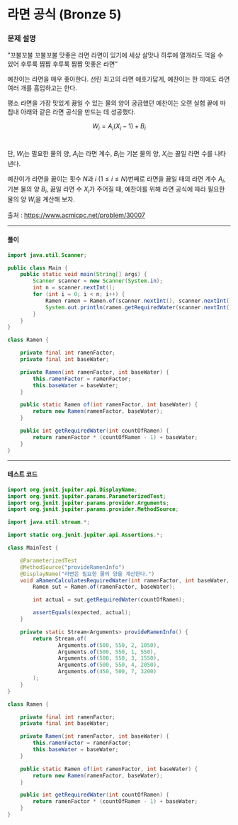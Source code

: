 # 라면 공식 (Bronze 5)

### 문제 설명

”꼬불꼬불 꼬불꼬불 맛좋은 라면 라면이 있기에 세상 살맛나 하루에 열개라도 먹을 수 있어 후루룩 짭짭 후루룩 짭짭 맛좋은 라면”

예찬이는 라면을 매우 좋아한다. 선린 최고의 라면 애호가답게, 예찬이는 한 끼에도 라면 여러 개를 흡입하고는 한다.

평소 라면을 가장 맛있게 끓일 수 있는 물의 양이 궁금했던 예찬이는 오랜 실험 끝에 마침내 아래와 같은 라면 공식을 만드는 데 성공했다.

$$W_i=A_i(X_i - 1)+B_i$$ 

단, $W_i$는 필요한 물의 양, $A_i$는 라면 계수, $B_i$는 기본 물의 양, $X_i$는 끓일 라면 수를 나타낸다.

예찬이가 라면을 끓이는 횟수 $N$과 $i$ $(1 \leq i \leq N)$번째로 라면을 끓일 때의 라면 계수 $A_i$, 기본 물의 양 $B_i$, 끓일 라면 수 $X_i$가 주어질 때, 예찬이를 위해 라면 공식에 따라 필요한 물의 양 $W_i$을 계산해 보자.

출처 : https://www.acmicpc.net/problem/30007

---

#### 풀이
~~~java
import java.util.Scanner;

public class Main {
    public static void main(String[] args) {
        Scanner scanner = new Scanner(System.in);
        int n = scanner.nextInt();
        for (int i = 0; i < n; i++) {
            Ramen ramen = Ramen.of(scanner.nextInt(), scanner.nextInt());
            System.out.println(ramen.getRequiredWater(scanner.nextInt()));
        }
    }
}

class Ramen {

    private final int ramenFactor;
    private final int baseWater;

    private Ramen(int ramenFactor, int baseWater) {
        this.ramenFactor = ramenFactor;
        this.baseWater = baseWater;
    }

    public static Ramen of(int ramenFactor, int baseWater) {
        return new Ramen(ramenFactor, baseWater);
    }

    public int getRequiredWater(int countOfRamen) {
        return ramenFactor * (countOfRamen - 1) + baseWater;
    }
}
~~~

---

#### 테스트 코드
~~~java
import org.junit.jupiter.api.DisplayName;
import org.junit.jupiter.params.ParameterizedTest;
import org.junit.jupiter.params.provider.Arguments;
import org.junit.jupiter.params.provider.MethodSource;

import java.util.stream.*;

import static org.junit.jupiter.api.Assertions.*;

class MainTest {

    @ParameterizedTest
    @MethodSource("provideRamenInfo")
    @DisplayName("라면은 필요한 물의 양을 계산한다.")
    void aRamenCalculatesRequiredWater(int ramenFactor, int baseWater, int countOfRamen, int expected) {
        Ramen sut = Ramen.of(ramenFactor, baseWater);

        int actual = sut.getRequiredWater(countOfRamen);

        assertEquals(expected, actual);
    }

    private static Stream<Arguments> provideRamenInfo() {
        return Stream.of(
                Arguments.of(500, 550, 2, 1050),
                Arguments.of(500, 550, 1, 550),
                Arguments.of(500, 550, 3, 1550),
                Arguments.of(500, 550, 4, 2050),
                Arguments.of(450, 500, 7, 3200)
        );
    }
}

class Ramen {

    private final int ramenFactor;
    private final int baseWater;

    private Ramen(int ramenFactor, int baseWater) {
        this.ramenFactor = ramenFactor;
        this.baseWater = baseWater;
    }

    public static Ramen of(int ramenFactor, int baseWater) {
        return new Ramen(ramenFactor, baseWater);
    }

    public int getRequiredWater(int countOfRamen) {
        return ramenFactor * (countOfRamen - 1) + baseWater;
    }
}
~~~
